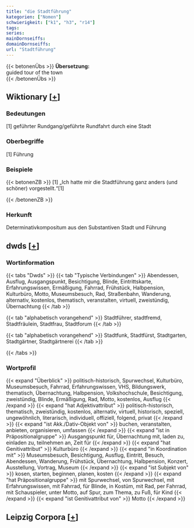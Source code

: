 ```yaml
---
title: "die Stadtführung"
kategorien: ["Nomen"]
schwierigkeit: ["k1", "h3", "r14"]
tags:
series:
mainDornseiffs:
domainDornseiffs:
url: "Stadtführung"
---
```


{{< betonenÜbs >}}
**Übersetzung:**  
guided tour of the town  
{{< /betonenÜbs >}}

## Wiktionary [[+](https://de.wiktionary.org/wiki/Stadtführung)]

### Bedeutungen
[1] geführter Rundgang/geführte Rundfahrt durch eine Stadt  

### Oberbegriffe
[1] Führung  

### Beispiele
{{< betonenZB >}}
[1] „Ich hatte mir die Stadtführung ganz anders (und schöner) vorgestellt.“[1]  

{{< /betonenZB >}}
### Herkunft
Determinativkompositum aus den Substantiven Stadt und Führung  



## dwds [[+](https://www.dwds.de/wb/Stadtführung)]

### Wortinformation
{{< tabs "Dwds" >}}
{{< tab "Typische Verbindungen" >}}
Abendessen, Ausflug, Ausgangspunkt, Besichtigung, Blinde, Eintrittskarte, Erfahrungswissen, Ermäßigung, Fahrrad, Frühstück, Halbpension, Kulturbüro, Motto, Museumsbesuch, Rad, Straßenbahn, Wanderung, alternativ, kostenlos, thematisch, veranstalten, virtuell, zweistündig, Übernachtung
{{< /tab >}}

{{< tab "alphabetisch vorangehend" >}}
Stadtführer, stadtfremd, Stadtfräulein, Stadtfrau, Stadtforum
{{< /tab >}}

{{< tab "alphabetisch vorangehend" >}}
Stadtfunk, Stadtfürst, Stadtgarten, Stadtgärtner, Stadtgärtnerei
{{< /tab >}}

{{< /tabs >}}

### Wortprofil
{{< expand "Überblick" >}} politisch-historisch, Spurwechsel, Kulturbüro, Museumsbesuch, Fahrrad, Erfahrungswissen, VHS, Bildungswerk, thematisch, Übernachtung, Halbpension, Volkshochschule, Besichtigung, zweistündig, Blinde, Ermäßigung, Rad, Motto, kostenlos, Ausflug {{< /expand >}}
{{< expand "hat Adjektivattribut" >}} politisch-historisch, thematisch, zweistündig, kostenlos, alternativ, virtuell, historisch, speziell, ungewöhnlich, literarisch, individuell, offiziell, folgend, privat {{< /expand >}}
{{< expand "ist Akk./Dativ-Objekt von" >}} buchen, veranstalten, anbieten, organisieren, umfassen {{< /expand >}}
{{< expand "ist in Präpositionalgruppe" >}} Ausgangspunkt für, Übernachtung mit, laden zu, einladen zu, teilnehmen an, Zeit für {{< /expand >}}
{{< expand "hat Genitivattribut" >}} Kulturbüro {{< /expand >}}
{{< expand "in Koordination mit" >}} Museumsbesuch, Besichtigung, Ausflug, Eintritt, Besuch, Abendessen, Wanderung, Frühstück, Übernachtung, Halbpension, Konzert, Ausstellung, Vortrag, Museum {{< /expand >}}
{{< expand "ist Subjekt von" >}} kosen, starten, beginnen, planen, kosten {{< /expand >}}
{{< expand "hat Präpositionalgruppe" >}} mit Spurwechsel, von Spurwechsel, mit Erfahrungswissen, mit Fahrrad, für Blinde, in Kostüm, mit Rad, per Fahrrad, mit Schauspieler, unter Motto, auf Spur, zum Thema, zu Fuß, für Kind {{< /expand >}}
{{< expand "ist Genitivattribut von" >}} Motto {{< /expand >}}

## Leipzig Corpora [[+](https://corpora.uni-leipzig.de/en/res?word=Stadtführung&corpusId=deu_newscrawl-public_2018)]

